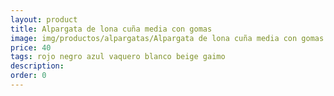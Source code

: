```yaml
---
layout: product
title: Alpargata de lona cuña media con gomas 
image: img/productos/alpargatas/Alpargata de lona cuña media con gomas =40 =rojo negro azul vaquero blanco beige gaimo.webp
price: 40 
tags: rojo negro azul vaquero blanco beige gaimo
description: 
order: 0
---
```

